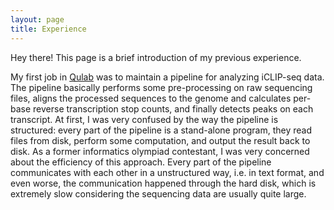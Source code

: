 ```yaml
---
layout: page
title: Experience
---
```


<p class="message">
  Hey there! This page is a brief introduction of my previous experience.
</p>

My first job in [Qulab](http://home.ustc.edu.cn/~jyh1/) was to maintain a pipeline for analyzing iCLIP-seq data.
The pipeline basically performs some pre-processing on raw sequencing files, aligns the processed sequences to the genome and calculates per-base reverse transcription stop counts, and finally detects peaks on each transcript.
At first, I was very confused by the way the pipeline is structured: every part of the pipeline is a stand-alone program, they read files from disk, perform some computation, and output the result back to disk.
As a former informatics olympiad contestant, I was very concerned about the efficiency of this approach. Every part of the pipeline communicates with each other in a unstructured way, i.e. in text format, and even worse, the communication happened through the hard disk, which is extremely slow considering the sequencing data are usually quite large. 
